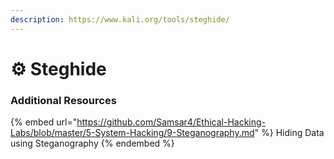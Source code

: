 ```yaml
---
description: https://www.kali.org/tools/steghide/
---
```


# ⚙ Steghide







### Additional Resources

{% embed url="https://github.com/Samsar4/Ethical-Hacking-Labs/blob/master/5-System-Hacking/9-Steganography.md" %}
Hiding Data using Steganography
{% endembed %}
